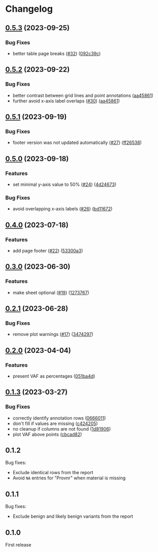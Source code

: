 # Changelog

## [0.5.3](https://github.com/gmc-norr/tumor-evolution/compare/v0.5.2...v0.5.3) (2023-09-25)


### Bug Fixes

* better table page breaks ([#32](https://github.com/gmc-norr/tumor-evolution/issues/32)) ([092c39c](https://github.com/gmc-norr/tumor-evolution/commit/092c39cd39ebd606d2be1d10c1e5d756b3da8da8))

## [0.5.2](https://github.com/gmc-norr/tumor-evolution/compare/v0.5.1...v0.5.2) (2023-09-22)


### Bug Fixes

* better contrast between grid lines and point annotations ([aa45861](https://github.com/gmc-norr/tumor-evolution/commit/aa45861b292f4a74132522c9fdd0eca8b00053a9))
* further avoid x-axis label overlaps ([#30](https://github.com/gmc-norr/tumor-evolution/issues/30)) ([aa45861](https://github.com/gmc-norr/tumor-evolution/commit/aa45861b292f4a74132522c9fdd0eca8b00053a9))

## [0.5.1](https://github.com/gmc-norr/tumor-evolution/compare/v0.5.0...v0.5.1) (2023-09-19)


### Bug Fixes

* footer version was not updated automatically ([#27](https://github.com/gmc-norr/tumor-evolution/issues/27)) ([ff26538](https://github.com/gmc-norr/tumor-evolution/commit/ff265384dd08dbffee8078db75cd801b748bec06))

## [0.5.0](https://github.com/gmc-norr/tumor-evolution/compare/v0.4.0...v0.5.0) (2023-09-18)


### Features

* set minimal y-axis value to 50% ([#24](https://github.com/gmc-norr/tumor-evolution/issues/24)) ([4d24673](https://github.com/gmc-norr/tumor-evolution/commit/4d24673349f86d6d6c73135c98e48664c5b95f9d))


### Bug Fixes

* avoid overlapping x-axis labels ([#26](https://github.com/gmc-norr/tumor-evolution/issues/26)) ([bd11672](https://github.com/gmc-norr/tumor-evolution/commit/bd116727194eacaac33d49a360d7442220393cb1))

## [0.4.0](https://github.com/gmc-norr/tumor-evolution/compare/v0.3.0...v0.4.0) (2023-07-18)


### Features

* add page footer ([#22](https://github.com/gmc-norr/tumor-evolution/issues/22)) ([53300a3](https://github.com/gmc-norr/tumor-evolution/commit/53300a3efb8e2fd256ee3c0a1a848e2bf659a24b))

## [0.3.0](https://github.com/gmc-norr/tumor-evolution/compare/v0.2.1...v0.3.0) (2023-06-30)


### Features

* make sheet optional ([#19](https://github.com/gmc-norr/tumor-evolution/issues/19)) ([1273767](https://github.com/gmc-norr/tumor-evolution/commit/1273767c45c3d5646f4d4b59d7d8fc56f98727ba))

## [0.2.1](https://github.com/gmc-norr/tumor-evolution/compare/v0.2.0...v0.2.1) (2023-06-28)


### Bug Fixes

* remove plot warnings ([#17](https://github.com/gmc-norr/tumor-evolution/issues/17)) ([3474297](https://github.com/gmc-norr/tumor-evolution/commit/3474297f58b242a2b2f5a826ecd889d7cdaaefbb))

## [0.2.0](https://github.com/gmc-norr/tumor-evolution/compare/v0.1.3...v0.2.0) (2023-04-04)


### Features

* present VAF as percentages ([051ba4d](https://github.com/gmc-norr/tumor-evolution/commit/051ba4dca9a07d01e6f7145dbfca6e40c443a4c7))

## [0.1.3](https://github.com/gmc-norr/tumor-evolution/compare/0.1.2...v0.1.3) (2023-03-27)


### Bug Fixes

* correctly identify annotation rows ([0666011](https://github.com/gmc-norr/tumor-evolution/commit/0666011a563006c98a48c12e886273260fc791f4))
* don't fill if values are missing ([c424205](https://github.com/gmc-norr/tumor-evolution/commit/c424205bfeaef6f14ab959794b9705e4a09403b9))
* no cleanup if columns are not found ([1d81906](https://github.com/gmc-norr/tumor-evolution/commit/1d819065d634735ace9d6dea9ad7c695b1c94e3f))
* plot VAF above points ([cbcad82](https://github.com/gmc-norr/tumor-evolution/commit/cbcad820435e114be31b5f1a600dab3dccdf30e2))

## 0.1.2

Bug fixes:

- Exclude identical rows from the report
- Avoid `NA` entries for "Provnr" when material is missing

## 0.1.1

Bug fixes:

- Exclude benign and likely benign variants from the report

## 0.1.0

First release

